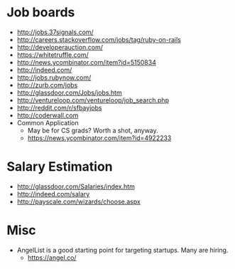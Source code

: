 # Job boards

* http://jobs.37signals.com/
* http://careers.stackoverflow.com/jobs/tag/ruby-on-rails
* http://developerauction.com/
* https://whitetruffle.com/
* http://news.ycombinator.com/item?id=5150834
* http://indeed.com/
* http://jobs.rubynow.com/
* http://zurb.com/jobs
* http://glassdoor.com/Jobs/jobs.htm
* http://ventureloop.com/ventureloop/job_search.php
* http://reddit.com/r/sfbayjobs
* http://coderwall.com
* Common Application
    * May be for CS grads? Worth a shot, anyway.
    * https://news.ycombinator.com/item?id=4922233
# Salary Estimation

* http://glassdoor.com/Salaries/index.htm
* http://indeed.com/salary
* http://payscale.com/wizards/choose.aspx

# Misc

* AngelList is a good starting point for targeting startups. Many are hiring.
  * https://angel.co/
